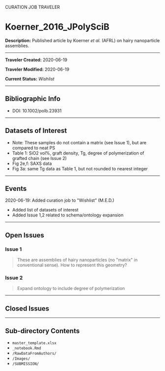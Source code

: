 CURATION JOB TRAVELER

# Koerner_2016_JPolySciB

**Description:** Published article by Koerner *et al.* (AFRL) on hairy nanoparticle assemblies.

---

**Traveler Created:** 2020-06-19

**Traveler Modified:** 2020-06-19

**Current Status:** *Wishlist*

---

## Bibliographic Info

* DOI: 10.1002/polb.23931

---

## Datasets of Interest

* Note: These samples do not contain a matrix (see Issue 1), but are compared to neat PS
* Table 1: SiO2 vol%, graft density, Tg, degree of polymerization of grafted chain (see Issue 2)
* Fig 2e,f: SAXS data
* Fig 3a: same Tg data as Table 1, but not rounded to nearest integer


---

## Events

2020-06-19: Added curation job to "Wishlist" (M.E.D.)
* Added list of datasets of interest
* Added Issue 1,2 related to schema/ontology expansion




---

## Open Issues

### Issue 1

> These are assemblies of hairy nanoparticles (no "matrix" in conventional sense). How to represent this geometry?

### Issue 2

> Expand ontology to include degree of polymerization

---

## Closed Issues



---

## Sub-directory Contents

* `master_template.xlsx`
* `_notebook.Rmd`
* `/RawDataFromAuthors/`
* `/Images/`
* `/SUBMISSION/`
